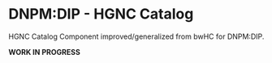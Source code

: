 # DNPM:DIP - HGNC Catalog

HGNC Catalog Component improved/generalized from bwHC for DNPM:DIP.


**WORK IN PROGRESS**
